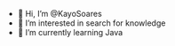 - 👋 Hi, I’m @KayoSoares
- 👀 I’m interested in search for knowledge
- 🌱 I’m currently learning Java

